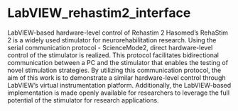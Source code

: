 # LabVIEW_rehastim2_interface
LabVIEW-based hardware-level control of Rehastim 2
Hasomed’s RehaStim 2 is a widely used stimulator for neurorehabilitation research. Using the serial communication protocol - ScienceMode2, direct hardware-level control of the stimulator is realized. This protocol facilitates bidirectional communication between a PC and the stimulator that enables the testing of novel stimulation strategies. By utilizing this communication protocol, the aim of this work is to demonstrate a similar hardware-level control through LabVIEW’s virtual instrumentation platform. Additionally, the LabVIEW-based implementation is made openly available for researchers to leverage the full potential of the stimulator for research applications.  

